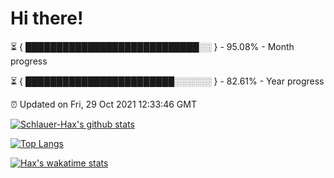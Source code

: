 # Hi there!

⏳ { ████████████████████████████░░ } - 95.08% - Month progress

⏳ { ████████████████████████░░░░░░ } - 82.61% - Year progress

⏰ Updated on Fri, 29 Oct 2021 12:33:46 GMT


[![Schlauer-Hax's github stats](https://github-readme-stats.vercel.app/api?username=Schlauer-Hax&show_icons=true&theme=dark&count_private=true)](https://github.com/Schlauer-Hax)


[![Top Langs](https://github-readme-stats.vercel.app/api/top-langs/?username=Schlauer-Hax&layout=compact&theme=dark)](https://github.com/Schlauer-Hax?tab=repositories)


[![Hax's wakatime stats](https://github-readme-stats.vercel.app/api/wakatime?username=Hax&theme=dark)](https://wakatime.com/@Hax)

